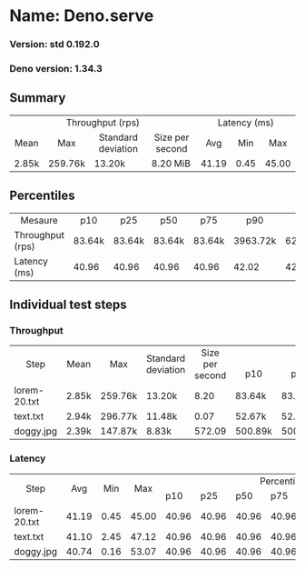 # Name: Deno.serve 
  
  ### Version: std 0.192.0
  ### Deno version: 1.34.3

## Summary
<table>
<tr>
    <td align="center" colspan="4">Throughput (rps)</td>
    <td align="center" colspan="3">Latency (ms)</td>
</tr>
<tr>
    <td align="center">Mean</td>
    <td align="center">Max</td>
    <td align="center">Standard deviation</td>
    <td align="center">Size per second</td>
    <td align="center">Avg</td>
    <td align="center">Min</td>
    <td align="center">Max</td>
</tr>
<tr>
    <td>2.85k</td>
    <td>259.76k</td>
    <td>13.20k</td>
    <td>8.20 MiB</td>
    <td>41.19</td>
    <td>0.45</td>
    <td>45.00</td>
</tr>
</table>

## Percentiles

<table>
<tr>
  <td align="center">Mesaure</td>
  <td align="center">p10</td>
  <td align="center">p25</td>
  <td align="center">p50</td>
  <td align="center">p75</td>
  <td align="center">p90</td>
  <td align="center">p95</td>
  <td align="center">p99</td>
</tr>
<tr>
  <td>Throughput (rps)</td>
  <td>83.64k</td>
  <td>83.64k</td>
  <td>83.64k</td>
  <td>83.64k</td>
  <td>3963.72k</td>
  <td>6283.73k</td>
  <td>9878.05k</td>
</tr>
<tr>
  <td>Latency (ms)</td>
  <td>40.96</td>
  <td>40.96</td>
  <td>40.96</td>
  <td>40.96</td>
  <td>42.02</td>
  <td>42.06</td>
  <td>43.01</td>
</tr>
</table>

## Individual test steps

### Throughput

<table>
<tr>
  <td align="center" rowspan="2">Step</td>
  <td align="center" rowspan="2">Mean</td>
  <td align="center" rowspan="2">Max</td>
  <td align="center" rowspan="2">Standard deviation</td>
  <td align="center" rowspan="2">Size per second</td>
  <td align="center" colspan="7">Percentiles</td>
</tr>
<tr>
  <!-- still Step -->
  <!-- still Mean -->
  <!-- still Max -->
  <!-- still Standard deviation -->
  <!-- still Size per second -->
  <td align="center">p10</td>
  <td align="center">p25</td>
  <td align="center">p50</td>
  <td align="center">p75</td>
  <td align="center">p90</td>
  <td align="center">p95</td>
  <td align="center">p99</td>
</tr>
<tr>
  <td>lorem-20.txt</td>
  <td>2.85k</td>
  <td>259.76k</td>
  <td>13.20k</td>
  <td>8.20</td>
  <td>83.64k</td>
  <td>83.64k</td>
  <td>83.64k</td>
  <td>83.64k</td>
  <td>3963.72k</td>
  <td>6283.73k</td>
  <td>9878.05k</td>
</tr><tr>
  <td>text.txt</td>
  <td>2.94k</td>
  <td>296.77k</td>
  <td>11.48k</td>
  <td>0.07</td>
  <td>52.67k</td>
  <td>52.67k</td>
  <td>52.67k</td>
  <td>52.67k</td>
  <td>5000.73k</td>
  <td>6375.91k</td>
  <td>11320.27k</td>
</tr><tr>
  <td>doggy.jpg</td>
  <td>2.39k</td>
  <td>147.87k</td>
  <td>8.83k</td>
  <td>572.09</td>
  <td>500.89k</td>
  <td>500.89k</td>
  <td>500.89k</td>
  <td>500.89k</td>
  <td>3214.02k</td>
  <td>3754.05k</td>
  <td>7138.45k</td>
</tr></table>

### Latency

<table>
<tr>
  <td align="center" rowspan="2">Step</td>
  <td align="center" rowspan="2">Avg</td>
  <td align="center" rowspan="2">Min</td>
  <td align="center" rowspan="2">Max</td>
  <td align="center" colspan="7">Percentiles</td>
</tr>
<tr>
  <!-- still Avg -->
  <!-- still Min -->
  <!-- still Max -->
  <td>p10</td>
  <td>p25</td>
  <td>p50</td>
  <td>p75</td>
  <td>p90</td>
  <td>p95</td>
  <td>p99</td>
</tr>
<tr>
  <td>lorem-20.txt</td>
  <td>41.19</td>
  <td>0.45</td>
  <td>45.00</td>
  <td>40.96</td>
  <td>40.96</td>
  <td>40.96</td>
  <td>40.96</td>
  <td>42.02</td>
  <td>42.06</td>
  <td>43.01</td>
</tr><tr>
  <td>text.txt</td>
  <td>41.10</td>
  <td>2.45</td>
  <td>47.12</td>
  <td>40.96</td>
  <td>40.96</td>
  <td>40.96</td>
  <td>40.96</td>
  <td>42.01</td>
  <td>42.04</td>
  <td>42.91</td>
</tr><tr>
  <td>doggy.jpg</td>
  <td>40.74</td>
  <td>0.16</td>
  <td>53.07</td>
  <td>40.96</td>
  <td>40.96</td>
  <td>40.96</td>
  <td>40.96</td>
  <td>42.02</td>
  <td>42.13</td>
  <td>43.07</td>
</tr></table>